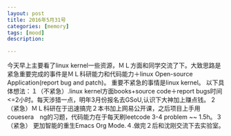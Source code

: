 ```yaml
---
layout: post
title: 2016年5月31号
categories: [memory]
tags: [mood]
description:

---
```


今天早上主要看了linux kernel一些资源，ＭＬ方面和同学交流了下。大致思路是紧急重要完成的事件是ＭＬ科研能力和代码能力＋linux Open-source Application(report bug and patch)。
重要不紧急的事情是linux kernel。
以下具体想法：１（不紧急）.linux kernel方面books+source code＋report bugs时间<=2小时。每天涉猎一点，明年3月份报名去GSoU,认识下大神加上赚点钱。
2（紧急）ＭＬ科研在于迅速搞完２本书加上网易公开课，之后项目上手用couesera　ng的习题，代码能力在于每天刷leetcode 3-4 problem ~~ 1.5h。３（紧急）
更加智能的重生Emacs Org Mode.４.做完２后和沈刚交流下去实验室。
